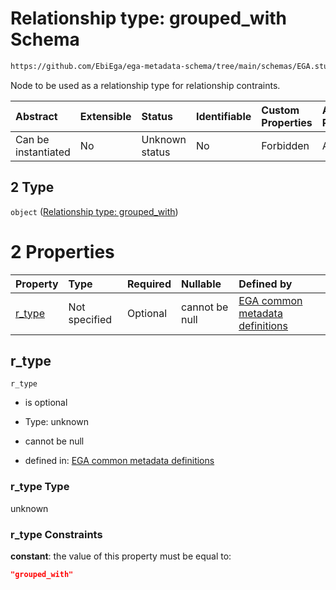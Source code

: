 # Relationship type: grouped\_with Schema

```txt
https://github.com/EbiEga/ega-metadata-schema/tree/main/schemas/EGA.study.json#/properties/study_relationships/items/allOf/1/anyOf/2/allOf/0/anyOf/2
```

Node to be used as a relationship type for relationship contraints.

| Abstract            | Extensible | Status         | Identifiable | Custom Properties | Additional Properties | Access Restrictions | Defined In                                                                 |
| :------------------ | :--------- | :------------- | :----------- | :---------------- | :-------------------- | :------------------ | :------------------------------------------------------------------------- |
| Can be instantiated | No         | Unknown status | No           | Forbidden         | Allowed               | none                | [EGA.study.json\*](../../../schemas/EGA.study.json "open original schema") |

## 2 Type

`object` ([Relationship type: grouped\_with](ega-12-definitions-relationship-type-grouped_with.md))

# 2 Properties

| Property           | Type          | Required | Nullable       | Defined by                                                                                                                                                                                                                                                 |
| :----------------- | :------------ | :------- | :------------- | :--------------------------------------------------------------------------------------------------------------------------------------------------------------------------------------------------------------------------------------------------------- |
| [r\_type](#r_type) | Not specified | Optional | cannot be null | [EGA common metadata definitions](ega-12-definitions-relationship-type-grouped_with-properties-r_type.md "https://github.com/EbiEga/ega-metadata-schema/tree/main/schemas/EGA.common-definitions.json#/definitions/r-type-grouped_with/properties/r_type") |

## r\_type



`r_type`

*   is optional

*   Type: unknown

*   cannot be null

*   defined in: [EGA common metadata definitions](ega-12-definitions-relationship-type-grouped_with-properties-r_type.md "https://github.com/EbiEga/ega-metadata-schema/tree/main/schemas/EGA.common-definitions.json#/definitions/r-type-grouped_with/properties/r_type")

### r\_type Type

unknown

### r\_type Constraints

**constant**: the value of this property must be equal to:

```json
"grouped_with"
```
